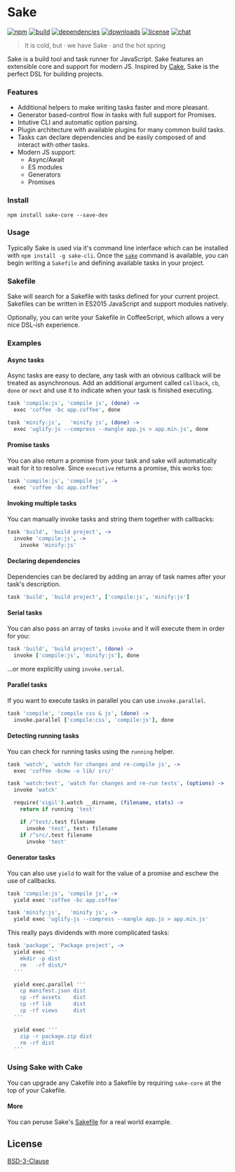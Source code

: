 # Sake

[![npm][npm-img]][npm-url]
[![build][build-img]][build-url]
[![dependencies][dependencies-img]][dependencies-url]
[![downloads][downloads-img]][downloads-url]
[![license][license-img]][license-url]
[![chat][chat-img]][chat-url]

> It is cold, but · we have Sake · and the hot spring

Sake is a build tool and task runner for JavaScript. Sake features an extensible
core and support for modern JS. Inspired by
[Cake](http://coffeescript.org/documentation/docs/cake.html), Sake is the
perfect DSL for building projects.

### Features
- Additional helpers to make writing tasks faster and more pleasant.
- Generator based-control flow in tasks with full support for Promises.
- Intutive CLI and automatic option parsing.
- Plugin architecture with available plugins for many common build tasks.
- Tasks can declare dependencies and be easily composed of and interact with
  other tasks.
- Modern JS support:
    - Async/Await
    - ES modules
    - Generators
    - Promises

### Install
```
npm install sake-core --save-dev
```

### Usage
Typically Sake is used via it's command line interface which can be installed
with `npm install -g sake-cli`. Once the [`sake`][sake-cli] command is
available, you can begin writing a `Sakefile` and defining available tasks in
your project.

### Sakefile
Sake will search for a Sakefile with tasks defined for your current project.
Sakefiles can be written in ES2015 JavaScript and support modules natively.

Optionally, you can write your Sakefile in CoffeeScript, which allows a very
nice DSL-ish experience.

### Examples
#### Async tasks
Async tasks are easy to declare, any task with an obvious callback will be
treated as asynchronous. Add an additional argument called `callback`, `cb`,
`done` or `next` and use it to indicate when your task is finished executing.

```coffee
task 'compile:js', 'compile js', (done) ->
  exec 'coffee -bc app.coffee', done

task 'minify:js',   'minify js', (done) ->
  exec 'uglify-js --compress --mangle app.js > app.min.js', done
```

#### Promise tasks
You can also return a promise from your task and sake will automatically
wait for it to resolve. Since `executive` returns a promise, this works too:

```coffee
task 'compile:js', 'compile js', ->
  exec 'coffee -bc app.coffee'
```

#### Invoking multiple tasks
You can manually invoke tasks and string them together with callbacks:

```coffee
task 'build', 'build project', ->
  invoke 'compile:js', ->
    invoke 'minify:js'
```

#### Declaring dependencies
Dependencies can be declared by adding an array of task names after your task's
description.

```coffee
task 'build', 'build project', ['compile:js', 'minify:js']
```

#### Serial tasks
You can also pass an array of tasks `invoke` and it will execute them in order
for you:

```coffee
task 'build', 'build project', (done) ->
  invoke ['compile:js', 'minify:js'], done
```

...or more explicitly using `invoke.serial`.

#### Parallel tasks
If you want to execute tasks in parallel you can use `invoke.parallel`.

```coffee
task 'compile', 'compile css & js', (done) ->
  invoke.parallel ['compile:css', 'compile:js'], done
```

#### Detecting running tasks
You can check for running tasks using the `running` helper.

```coffee
task 'watch', 'watch for changes and re-compile js', ->
  exec 'coffee -bcmw -o lib/ src/'

task 'watch:test', 'watch for changes and re-run tests', (options) ->
  invoke 'watch'

  require('vigil').watch __dirname, (filename, stats) ->
    return if running 'test'

    if /^test/.test filename
      invoke 'test', test: filename
    if /^src/.test filename
      invoke 'test'
```

#### Generator tasks
You can also use `yield` to wait for the value of a promise and eschew the use
of callbacks.

```coffee
task 'compile:js', 'compile js', ->
  yield exec 'coffee -bc app.coffee'

task 'minify:js',   'minify js', ->
  yield exec 'uglify-js --compress --mangle app.js > app.min.js'
```

This really pays dividends with more complicated tasks:

```coffee
task 'package', 'Package project', ->
  yield exec '''
    mkdir -p dist
    rm   -rf dist/*
  '''

  yield exec.parallel '''
    cp manifest.json dist
    cp -rf assets    dist
    cp -rf lib       dist
    cp -rf views     dist
  '''

  yield exec '''
    zip -r package.zip dist
    rm -rf dist
  '''
```

### Using Sake with Cake
You can upgrade any Cakefile into a Sakefile by requiring `sake-core` at the top
of your Cakefile.

#### More
You can peruse Sake's [Sakefile][sakefile] for a real world example.

## License
[BSD-3-Clause][license-url]

[sake-cli]:         https://github.com/sakejs/sake-cli
[sakefile]:         https://github.com/sakejs/sake-core/blob/master/Sakefile

[build-img]:        https://img.shields.io/travis/sakejs/sake-core.svg
[build-url]:        https://travis-ci.org/sakejs/sake-core
[chat-img]:         https://badges.gitter.im/join-chat.svg
[chat-url]:         https://gitter.im/sakejs/chat
[coverage-img]:     https://coveralls.io/repos/sakejs/sake-core/badge.svg?branch=master&service=github
[coverage-url]:     https://coveralls.io/github/sakejs/sake-core?branch=master
[dependencies-img]: https://david-dm.org/sakejs/sake-core.svg
[dependencies-url]: https://david-dm.org/sakejs/sake-core
[downloads-img]:    https://img.shields.io/npm/dm/sake-core.svg
[downloads-url]:    http://badge.fury.io/js/sake-core
[license-img]:      https://img.shields.io/npm/l/sake-core.svg
[license-url]:      https://github.com/sakejs/sake-core/blob/master/LICENSE
[npm-img]:          https://img.shields.io/npm/v/sake-core.svg
[npm-url]:          https://www.npmjs.com/package/sake-core
